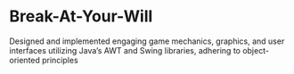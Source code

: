 # Break-At-Your-Will
 Designed and implemented engaging game mechanics, graphics, and user interfaces utilizing Java’s AWT and Swing libraries, adhering to object-oriented principles

